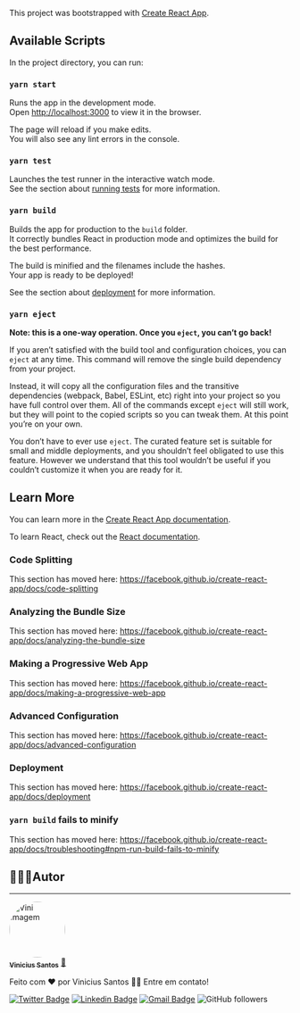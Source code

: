 This project was bootstrapped with [Create React App](https://github.com/facebook/create-react-app).

## Available Scripts

In the project directory, you can run:

### `yarn start`

Runs the app in the development mode.<br />
Open [http://localhost:3000](http://localhost:3000) to view it in the browser.

The page will reload if you make edits.<br />
You will also see any lint errors in the console.

### `yarn test`

Launches the test runner in the interactive watch mode.<br />
See the section about [running tests](https://facebook.github.io/create-react-app/docs/running-tests) for more information.

### `yarn build`

Builds the app for production to the `build` folder.<br />
It correctly bundles React in production mode and optimizes the build for the best performance.

The build is minified and the filenames include the hashes.<br />
Your app is ready to be deployed!

See the section about [deployment](https://facebook.github.io/create-react-app/docs/deployment) for more information.

### `yarn eject`

**Note: this is a one-way operation. Once you `eject`, you can’t go back!**

If you aren’t satisfied with the build tool and configuration choices, you can `eject` at any time. This command will remove the single build dependency from your project.

Instead, it will copy all the configuration files and the transitive dependencies (webpack, Babel, ESLint, etc) right into your project so you have full control over them. All of the commands except `eject` will still work, but they will point to the copied scripts so you can tweak them. At this point you’re on your own.

You don’t have to ever use `eject`. The curated feature set is suitable for small and middle deployments, and you shouldn’t feel obligated to use this feature. However we understand that this tool wouldn’t be useful if you couldn’t customize it when you are ready for it.

## Learn More

You can learn more in the [Create React App documentation](https://facebook.github.io/create-react-app/docs/getting-started).

To learn React, check out the [React documentation](https://reactjs.org/).

### Code Splitting

This section has moved here: https://facebook.github.io/create-react-app/docs/code-splitting

### Analyzing the Bundle Size

This section has moved here: https://facebook.github.io/create-react-app/docs/analyzing-the-bundle-size

### Making a Progressive Web App

This section has moved here: https://facebook.github.io/create-react-app/docs/making-a-progressive-web-app

### Advanced Configuration

This section has moved here: https://facebook.github.io/create-react-app/docs/advanced-configuration

### Deployment

This section has moved here: https://facebook.github.io/create-react-app/docs/deployment

### `yarn build` fails to minify

This section has moved here: https://facebook.github.io/create-react-app/docs/troubleshooting#npm-run-build-fails-to-minify


## 👨🏼‍💻Autor

---

<a  href="https://github.com/Vinidevsantos/">
 <img src="https://avatars1.githubusercontent.com/u/62895999?s=460&u=90819b38224622bceb1b6f55d1bde2dae94d469f&v=4" width="100px;" style="border-radius:50%;" alt="Vini imagem"/>
 <br />
 <sub><b>Vinicius Santos</b></sub></a> <a href="https://github.com/Vinidevsantos/" title="Vinidevsantos">🚀</a>


Feito com ❤️ por Vinicius Santos 👋🏽 Entre em contato!


[![Twitter Badge](https://img.shields.io/badge/-@ViniSantosDev-1ca0f1?style=flat-square&labelColor=1ca0f1&logo=twitter&logoColor=white&link=https://twitter.com/ViniSantosDev)](https://twitter.com/ViniSantosDev)
[![Linkedin Badge](https://img.shields.io/badge/-Vinicius-blue?style=flat-square&logo=Linkedin&logoColor=white&link=https://www.linkedin.com/in/vinidevsantos/)](https://www.linkedin.com/in/vinidevsantos/) 
[![Gmail Badge](https://img.shields.io/badge/-santosvini.rv@gmail.com-c14438?style=flat-square&logo=Gmail&logoColor=white&link=mailto:santosvini.rv@gmail.com)](mailto:santosvini.rv@gmail.com)
![GitHub followers](https://img.shields.io/github/followers/vinidevsantos?style=social)

